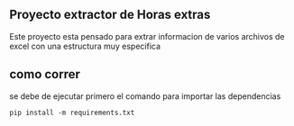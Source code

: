 ## Proyecto extractor de Horas extras

Este proyecto esta pensado para extrar informacion de varios archivos de excel con una estructura muy especifica

## como correr

se debe de ejecutar primero el comando para importar las dependencias

`pip install -m requirements.txt`

